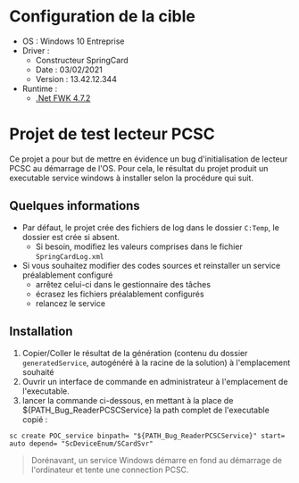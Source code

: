 # Configuration de la cible

 * OS : Windows 10 Entreprise
 * Driver : 
   * Constructeur SpringCard
   * Date : 03/02/2021
   * Version : 13.42.12.344
 * Runtime :
   * [.Net FWK 4.7.2](https://dotnet.microsoft.com/download/dotnet-framework/net472)

# Projet de test lecteur PCSC

Ce projet a pour but de mettre en évidence un bug d'initialisation de lecteur PCSC au démarrage de l'OS. 
Pour cela, le résultat du projet produit un executable service windows à installer selon la procédure qui suit.

## Quelques informations 

 * Par défaut, le projet crée des fichiers de log dans le dossier `C:Temp`, le dossier est crée si absent. 
   * Si besoin, modifiez les valeurs comprises dans le fichier `SpringCardLog.xml`
 * Si vous souhaitez modifier des codes sources et reinstaller un service préalablement configuré
   * arrêtez celui-ci dans le gestionnaire des tâches
   * écrasez les fichiers préalablement configurés
   * relancez le service

## Installation

 1. Copier/Coller le résultat de la génération (contenu du dossier `generatedService`, autogénéré à la racine de la solution) à l'emplacement souhaité
 2. Ouvrir un interface de commande en administrateur à l'emplacement de l'executable.
 3. lancer la commande ci-dessous, en mettant à la place de ${PATH_Bug_ReaderPCSCService} la path complet de l'executable copié : 
 
 `sc create POC_service binpath= "${PATH_Bug_ReaderPCSCService}" start= auto depend= "ScDeviceEnum/SCardSvr"`
 
> Dorénavant, un service Windows démarre en fond au démarrage de l'ordinateur et tente une connection PCSC.


